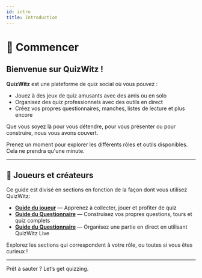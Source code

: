 ```yaml
---
id: intro
title: Introduction
---
```


# 🎉 Commencer

## Bienvenue sur QuizWitz !

**QuizWitz** est une plateforme de quiz social où vous pouvez :

- Jouez à des jeux de quiz amusants avec des amis ou en solo
- Organisez des quiz professionnels avec des outils en direct
- Créez vos propres questionnaires, manches, listes de lecture et plus encore

Que vous soyez là pour vous détendre, pour vous présenter ou pour construire, nous vous avons couvert.

Prenez un moment pour explorer les différents rôles et outils disponibles. Cela ne prendra qu'une minute.

---

## 👥 Joueurs et créateurs

Ce guide est divisé en sections en fonction de la façon dont vous utilisez QuizWitz:

- [**Guide du joueur**](players/001-playing-quizwitz.md) — Apprenez à collecter, jouer et profiter de quiz
- [**Guide du Questionnaire**](editor/002-for-the-quizmakers.md) — Construisez vos propres questions, tours et quiz complets
- [**Guide du Questionnaire**](quizmaster/001-introduction.md) — Organisez une partie en direct en utilisant QuizWitz Live

Explorez les sections qui correspondent à votre rôle, ou toutes si vous êtes curieux !

---

Prêt à sauter ? Let’s get quizzing.
